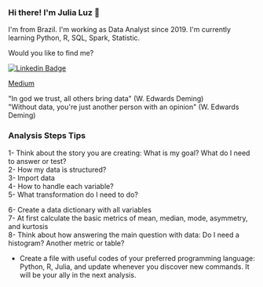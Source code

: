 
### Hi there! I'm Julia Luz 👋

I'm from Brazil. I'm working as Data Analyst since 2019.
I'm currently learning Python, R, SQL, Spark, Statistic.

Would you like to find me?

[![Linkedin Badge](https://img.shields.io/badge/-LinkedIn-blue?style=flat-square&logo=Linkedin&logoColor=white&link=https://www.linkedin.com/in/ricardo-guizi)](https://www.linkedin.com/in/juliamluz)

[Medium](https://medium.com/@juliamoreira.luz)

"In god we trust, all others bring data" (W. Edwards Deming) <br>
"Without data, you're just another person with an opinion" (W. Edwards Deming)





### Analysis Steps Tips

1- Think about the story you are creating: What is my goal? What do I need to answer or test? <br>
2- How my data is structured? <br>
3- Import data <br>
4- How to handle each variable? <br>
5- What transformation do I need to do? <br>

6- Create a data dictionary with all variables <br>
7- At first calculate the basic metrics of mean, median, mode, asymmetry, and kurtosis <br>
8- Think about how answering the main question with data: Do I need a histogram? Another metric or table? <br>

-  Create a file with useful codes of your preferred programming language: Python, R, Julia, and update whenever you discover new commands. It will be your ally in the next analysis.
